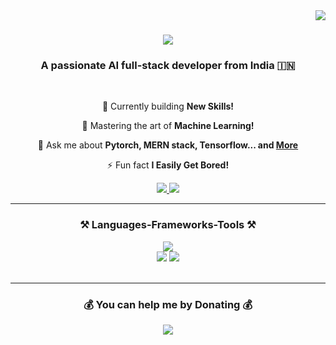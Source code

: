 <img align="right" src="https://visitor-badge.laobi.icu/badge?page_id=meankitdas.meankitdas" />

<h1 align="center">
    <img src="https://readme-typing-svg.herokuapp.com/?font=Righteous&size=35&center=true&vCenter=true&width=500&height=70&duration=4000&color=FFFFFF&lines=Hi+There!+👀;+I'm+Ankit+Das!;" />
</h1>

<h3 align="center">A passionate AI full-stack developer from India 🇮🇳</h3>

<br/>

<div align="center">

  🔭 Currently building **New Skills!**
  
  🌱 Mastering the art of **Machine Learning!**
  
  💬 Ask me about **Pytorch, MERN stack, Tensorflow... and [More](https://github.com/meankitdas)**
  
  ⚡ Fun fact **I Easily Get Bored!**
  
</div>

<div align="center"> 
  <a href="https://linkedin.com/in/itsankitdas" target="_blank">
    <img src="https://img.shields.io/badge/LinkedIn-0077B5?style=for-the-badge&logo=linkedin&logoColor=white" target="_blank" />
  </a>
  <a href="https://stackoverflow.com/users/14806495" target="_blank">
     <img src="https://img.shields.io/badge/Portfolio-FF5722?style=for-the-badge&logo=stack-overflow&logoColor=white" target="_blank" /> 
  </a>
</div>

<hr/>
 
<h3 align="center">⚒️ Languages-Frameworks-Tools ⚒️</h3>


<div align="center">
    <img src="https://skillicons.dev/icons?i=tensorflow,pytorch,nextjs,flask,fastapi,express,sklearn,react" /> <br>
    <img src="https://skillicons.dev/icons?i=nodejs,python,typescript,java" />
    <img src="https://skillicons.dev/icons?i=firebase,mongodb,mysql,postgres,redux" />
    
  <br>
</div>

<br/>
<hr/>



<h3 align="center"> 💰 You can help me by Donating 💰 </h3>

<div align="center">
  <a href="https://buymeacoffee.com/itsankitdas">
    <img src="https://img.shields.io/badge/Buy%20Me%20a%20Coffee-ffdd00?style=for-the-badge&logo=buy-me-a-coffee&logoColor=black" />
  </a>
</div>
  


